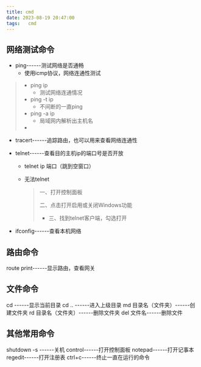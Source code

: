 ```yaml
---
title: cmd
date: 2023-08-19 20:47:00
tags:	cmd
---
```

## 网络测试命令

* ping------测试网络是否通畅
  * 使用icmp协议，网络连通性测试

> * ping ip
>   * 测试网络连通情况
> * ping -t ip
>   * 不间断的一直ping
> * ping -a ip
>   * 局域网内解析出主机名
> * 

* tracert------追踪路由，也可以用来查看网络连通性

* telnet------查看目的主机ip的端口号是否开放 

  * telnet ip 端口（跳到空窗口）

  * 无法telnet

    > 一、打开控制面板
    >
    > 二、点击打开启用或关闭Windows功能
    >
    > - 三、找到telnet客户端，勾选打开

* ifconfig------查看本机网络

## 路由命令
route print------显示路由，查看网关

## 文件命令
cd ------显示当前目录
cd .. ------进入上级目录
md 目录名（文件夹）------创建文件夹
rd 目录名（文件夹）------删除文件夹
del 文件名------删除文件 

## 其他常用命令
shutdown -s  ------关机
control------打开控制面板
notepad------打开记事本
regedit------打开注册表
ctrl+c------终止一直在运行的命令
